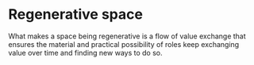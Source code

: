 # Regenerative space

What makes a space being regenerative is a flow of value exchange that ensures the material and practical possibility of roles keep exchanging value over time and finding new ways to do so.